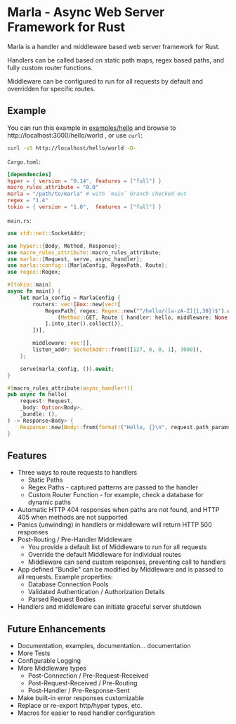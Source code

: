 # Marla - Async Web Server Framework for Rust

Marla is a handler and middleware based web server framework for Rust.

Handlers can be called based on static path maps, regex based paths, and fully custom router functions.

Middleware can be configured to run for all requests by default and overridden for specific routes.

## Example

You can run this example in [examples/hello](examples/hello) and browse to http://localhost:3000/hello/world , or use `curl`:

```bash
curl -sS http://localhost/hello/world -D-
```

`Cargo.toml`:
```toml
[dependencies]
hyper = { version = "0.14", features = ["full"] }
macro_rules_attribute = "0.0"
marla = "/path/to/marla" # with `main` branch checked out
regex = "1.4"
tokio = { version = "1.0",  features = ["full"] }
```

`main.rs`:
```rust
use std::net::SocketAddr;

use hyper::{Body, Method, Response};
use macro_rules_attribute::macro_rules_attribute;
use marla::{Request, serve, async_handler};
use marla::config::{MarlaConfig, RegexPath, Route};
use regex::Regex;

#[tokio::main]
async fn main() {
    let marla_config = MarlaConfig {
        routers: vec![Box::new(vec![
            RegexPath{ regex: Regex::new("^/hello/([a-zA-Z]{1,30})$").unwrap(), routes: vec![
                (Method::GET, Route { handler: hello, middleware: None }),
            ].into_iter().collect()},
        ])],

        middleware: vec![],
        listen_addr: SocketAddr::from(([127, 0, 0, 1], 3000)),
    };

    serve(marla_config, ()).await;
}

#[macro_rules_attribute(async_handler!)]
pub async fn hello(
    request: Request,
    _body: Option<Body>,
    _bundle: (),
) -> Response<Body> {
    Response::new(Body::from(format!("Hello, {}\n", request.path_params[0])))
}
```

## Features

- Three ways to route requests to handlers
  - Static Paths
  - Regex Paths - captured patterns are passed to the handler
  - Custom Router Function - for example, check a database for dynamic paths
- Automatic HTTP 404 responses when paths are not found, and HTTP 405 when methods are not supported
- Panics (unwinding) in handlers or middleware will return HTTP 500 responses
- Post-Routing / Pre-Handler Middleware
  - You provide a default list of Middleware to run for all requests
  - Override the default Middleware for individual routes
  - Middleware can send custom responses, preventing call to handlers
- App defined "Bundle" can be modified by Middleware and is passed to all requests.  Example properties:
  - Database Connection Pools
  - Validated Authentication / Authorization Details
  - Parsed Request Bodies
- Handlers and middleware can initiate graceful server shutdown

## Future Enhancements

- Documentation, examples, documentation... documentation
- More Tests
- Configurable Logging
- More Middleware types
  - Post-Connection / Pre-Request-Received
  - Post-Request-Received / Pre-Routing
  - Post-Handler / Pre-Response-Sent
- Make built-in error responses customizable
- Replace or re-export http/hyper types, etc.
- Macros for easier to read handler configuration

